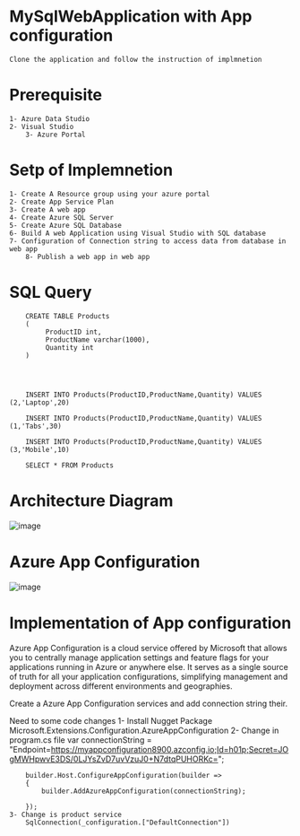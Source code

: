 
# MySqlWebApplication with App configuration 
	Clone the application and follow the instruction of implmnetion
# Prerequisite
  	1- Azure Data Studio 
	2- Visual Studio
        3- Azure Portal
# Setp of Implemnetion 
	1- Create A Resource group using your azure portal 
	2- Create App Service Plan
	3- Create A web app
	4- Create Azure SQL Server 
	5- Create Azure SQL Database 
	6- Build A web Application using Visual Studio with SQL database 
	7- Configuration of Connection string to access data from database in web app 
        8- Publish a web app in web app
# SQL Query 
		CREATE TABLE Products
		(
		     ProductID int,
		     ProductName varchar(1000),
		     Quantity int
		)




		INSERT INTO Products(ProductID,ProductName,Quantity) VALUES (2,'Laptop',20)
		
		INSERT INTO Products(ProductID,ProductName,Quantity) VALUES (1,'Tabs',30)
		
		INSERT INTO Products(ProductID,ProductName,Quantity) VALUES (3,'Mobile',10)

		SELECT * FROM Products
     	

# Architecture Diagram
![image](https://github.com/ratreprakash/MySqlWebApplication/assets/157607672/c9d51cce-a0f8-4c20-8790-bbf82ed6994b)

# Azure App Configuration

![image](https://github.com/ratreprakash/MySqlWebApplication_AppConfiguration/assets/157607672/0b3a7f22-7684-45a1-ba4e-1f16e683db6f)


# Implementation of App configuration 

Azure App Configuration is a cloud service offered by Microsoft that allows you to centrally manage application settings and feature flags for your applications running in Azure or anywhere else. It serves as a single source of truth for all your application configurations, simplifying management and deployment across different environments and geographies.


Create a  Azure App Configuration services and add connection string their.

Need to some code changes
	1- Install Nugget Package  Microsoft.Extensions.Configuration.AzureAppConfiguration
	2- Change in program.cs file 
		var connectionString = "Endpoint=https://myappconfiguration8900.azconfig.io;Id=h01p;Secret=JOgMWHpwvE3DS/0LJYsZvD7uvVzuJ0+N7dtqPUHORKc=";
		
		builder.Host.ConfigureAppConfiguration(builder =>
		{
		    builder.AddAzureAppConfiguration(connectionString);
		
		});
	3- Change is product service 
		SqlConnection(_configuration.["DefaultConnection"])



